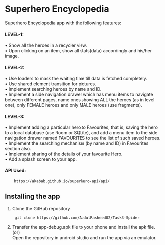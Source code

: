 # Superhero Encyclopedia

Superhero Encyclopedia app with the following features:

#### LEVEL-1:

• Show all the heroes in a recycler view.\
• Upon clicking on an item, show all stats(data) accordingly and his/her image.

#### LEVEL-2:

• Use loaders to mask the waiting time till data is fetched completely.\
• Use shared element transition for pictures.\
• Implement searching heroes by name and ID.\
• Implement a side navigation drawer which has menu items to navigate between different pages, name ones showing ALL the heroes (as in level one), only FEMALE heroes and only MALE heroes (use fragments).

#### LEVEL-3:

• Implement adding a particular hero to Favourites, that is, saving the hero to a local database (use Room or SQLite), and add a menu item to the side navigation drawer named FAVOURITES to see the list of such saved heroes.\
• Implement the searching mechanism (by name and ID) in Favourites section also.\
• Implement sharing of the details of your favourite Hero.\
• Add a splash screen to your app.

#### API Used:

        https://akabab.github.io/superhero-api/api/

## Installing the app
1. Clone the GitHub repository

        git clone https://github.com/AbdulRasheed02/Task3-Spider
2. Transfer the app-debug.apk file to your phone and install the apk file.\
(or)\
Open the repository in android studio and run the app via an emulator.
  
